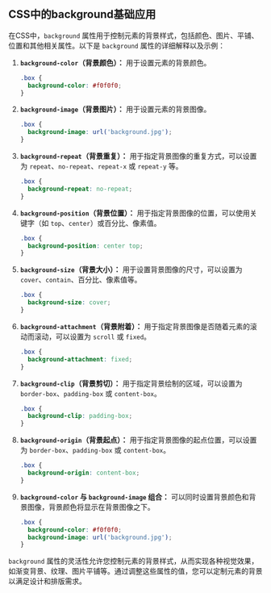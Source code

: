 ## CSS中的background基础应用

在CSS中，`background` 属性用于控制元素的背景样式，包括颜色、图片、平铺、位置和其他相关属性。以下是 `background` 属性的详细解释以及示例：

1. **`background-color`（背景颜色）：** 用于设置元素的背景颜色。

   ```css
   .box {
     background-color: #f0f0f0;
   }
   ```

2. **`background-image`（背景图片）：** 用于设置元素的背景图像。

   ```css
   .box {
     background-image: url('background.jpg');
   }
   ```

3. **`background-repeat`（背景重复）：** 用于指定背景图像的重复方式，可以设置为 `repeat`、`no-repeat`、`repeat-x` 或 `repeat-y` 等。

   ```css
   .box {
     background-repeat: no-repeat;
   }
   ```

4. **`background-position`（背景位置）：** 用于指定背景图像的位置，可以使用关键字（如 `top`、`center`）或百分比、像素值。

   ```css
   .box {
     background-position: center top;
   }
   ```

5. **`background-size`（背景大小）：** 用于设置背景图像的尺寸，可以设置为 `cover`、`contain`、百分比、像素值等。

   ```css
   .box {
     background-size: cover;
   }
   ```

6. **`background-attachment`（背景附着）：** 用于指定背景图像是否随着元素的滚动而滚动，可以设置为 `scroll` 或 `fixed`。

   ```css
   .box {
     background-attachment: fixed;
   }
   ```

7. **`background-clip`（背景剪切）：** 用于指定背景绘制的区域，可以设置为 `border-box`、`padding-box` 或 `content-box`。

   ```css
   .box {
     background-clip: padding-box;
   }
   ```

8. **`background-origin`（背景起点）：** 用于指定背景图像的起点位置，可以设置为 `border-box`、`padding-box` 或 `content-box`。

   ```css
   .box {
     background-origin: content-box;
   }
   ```

9. **`background-color` 与 `background-image` 组合：** 可以同时设置背景颜色和背景图像，背景颜色将显示在背景图像之下。

   ```css
   .box {
     background-color: #f0f0f0;
     background-image: url('background.jpg');
   }
   ```

`background` 属性的灵活性允许您控制元素的背景样式，从而实现各种视觉效果，如渐变背景、纹理、图片平铺等。通过调整这些属性的值，您可以定制元素的背景以满足设计和排版需求。